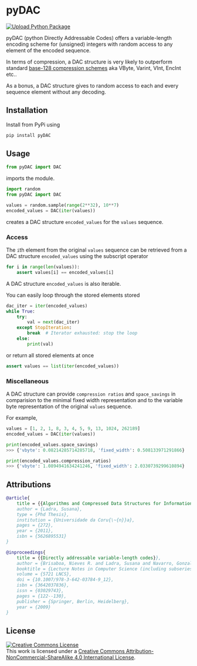 # pyDAC

[![Upload Python Package](https://github.com/rmrschub/pyDAC/actions/workflows/pypi-publish.yml/badge.svg)](https://github.com/rmrschub/pyDAC/actions/workflows/pypi-publish.yml)

pyDAC (python Directly Addressable Codes) offers a variable-length encoding scheme for (unsigned) integers with random access to any element of the encoded sequence.

In terms of compression, a DAC structure is very likely to outperform standard [base-128 compression schemes](https://en.wikipedia.org/wiki/Variable-length_quantity) aka VByte, Varint, VInt, EncInt etc..

As a bonus, a DAC structure gives to random access to each and every sequence element without any decoding.

## Installation
Install from PyPi using
```bash
pip install pyDAC
```

## Usage
```python
from pyDAC import DAC
```
imports the module.

```python
import random 
from pyDAC import DAC

values = random.sample(range(2**32), 10**7)
encoded_values = DAC(iter(values))
```
creates a DAC structure ``encoded_values`` for the ``values`` sequence. 

### Access
The ``i``th element from the original ``values`` sequence can be retrieved from a DAC structure ``encoded_values`` using the subscript operator
```python
for i in range(len(values)):
    assert values[i] == encoded_values[i]
```

A DAC structure ``encoded_values`` is also iterable. 

You can easily loop through the stored elements stored 
```python
dac_iter = iter(encoded_values)
while True:
    try:
        val = next(dac_iter)
    except StopIteration:
        break  # Iterator exhausted: stop the loop
    else:
        print(val)
```
or return all stored elements at once
```python
assert values == list(iter(encoded_values))
```


### Miscellaneous
A DAC structure can provide ``compression ratios`` and ``space_savings`` in comparision to the minimal fixed width representation and to the variable byte representation of the original ``values`` sequence. 

For example,
```python
values = [1, 2, 1, 8, 3, 4, 5, 9, 13, 1024, 262189]
encoded_values = DAC(iter(values))

print(encoded_values.space_savings)
>>> {'vbyte': 0.08214285714285718, 'fixed_width': 0.508133971291866}

print(encoded_values.compression_ratios)
>>> {'vbyte': 1.0894941634241246, 'fixed_width': 2.0330739299610894}
```

## Attributions

```bibtex
@article{
    title = {{Algorithms and Compressed Data Structures for Information Retrieval}},
    author = {Ladra, Susana},
    type = {Phd Thesis},
    institution = {Universidade da Coru{\~{n}}a},
    pages = {272},
    year = {2011},
    isbn = {5626895531}
}
```

```bibtex
@inproceedings{
    title = {{Directly addressable variable-length codes}},
    author = {Brisaboa, Nieves R. and Ladra, Susana and Navarro, Gonzalo},
    booktitle = {Lecture Notes in Computer Science (including subseries Lecture Notes in Artificial Intelligence and Lecture Notes in Bioinformatics)},
    volume = {5721 LNCS},
    doi = {10.1007/978-3-642-03784-9_12},
    isbn = {3642037836},
    issn = {03029743},
    pages = {122--130},
    publisher = {Springer, Berlin, Heidelberg},
    year = {2009}
}
```

## License
<a rel="license" href="http://creativecommons.org/licenses/by-nc-sa/4.0/"><img alt="Creative Commons License" style="border-width:0" src="https://i.creativecommons.org/l/by-nc-sa/4.0/80x15.png" /></a><br />This work is licensed under a <a rel="license" href="http://creativecommons.org/licenses/by-nc-sa/4.0/">Creative Commons Attribution-NonCommercial-ShareAlike 4.0 International License</a>.